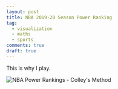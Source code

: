 ```yaml
---
layout: post
title: NBA 2019-20 Season Power Ranking
tag:
  - visualization
  - maths
  - sports
comments: true
draft: true
---
```


This is why I play.

![NBA Power Rankings - Colley's Method](https://shawenyao.github.io/Who-is-number-1/output/nba_2019-2020/NBA_Rankings_2019-2020.svg)
